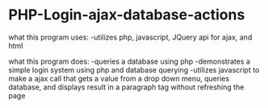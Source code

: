 # PHP-Login-ajax-database-actions

what this program uses:
    -utilizes php, javascript, JQuery api for ajax, and html
    
what this program does:
    -queries a database using php
    -demonstrates a simple login system using php and database querying
    -utilizes javascript to make a ajax call that gets a value from a drop down menu, queries database, and displays result in a paragraph      tag without refreshing the page
    
